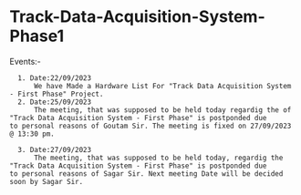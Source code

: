 # Track-Data-Acquisition-System-Phase1

Events:-  

      1. Date:22/09/2023 
          We have Made a Hardware List For "Track Data Acquisition System - First Phase" Project.
      2. Date:25/09/2023
          The meeting, that was supposed to be held today regardig the of "Track Data Acquisition System - First Phase" is postponded due            to personal reasons of Goutam Sir. The meeting is fixed on 27/09/2023 @ 13:30 pm.
          
      3. Date:27/09/2023
          The meeting, that was supposed to be held today, regardig the "Track Data Acquisition System - First Phase" is postponded due             to personal reasons of Sagar Sir. Next meeting Date will be decided soon by Sagar Sir.
